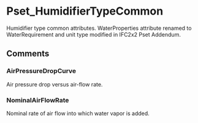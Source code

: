 # Pset_HumidifierTypeCommon

Humidifier type common attributes.
WaterProperties attribute renamed to WaterRequirement and unit type modified in IFC2x2 Pset Addendum.


## Comments

### AirPressureDropCurve

Air pressure drop versus air-flow rate.

### NominalAirFlowRate

Nominal rate of air flow into which water vapor is added.

